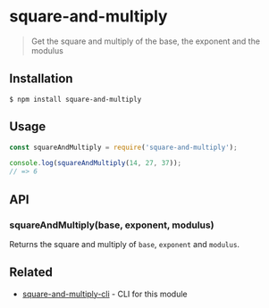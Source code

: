 # square-and-multiply

> Get the square and multiply of the base, the exponent and the modulus

## Installation

```
$ npm install square-and-multiply
```

## Usage

```js
const squareAndMultiply = require('square-and-multiply');

console.log(squareAndMultiply(14, 27, 37));
// => 6
```

## API

### squareAndMultiply(base, exponent, modulus)

Returns the square and multiply of ```base```, ```exponent``` and ```modulus```.

## Related

- [square-and-multiply-cli](https://github.com/knutkirkhorn/square-and-multiply-cli) - CLI for this module
